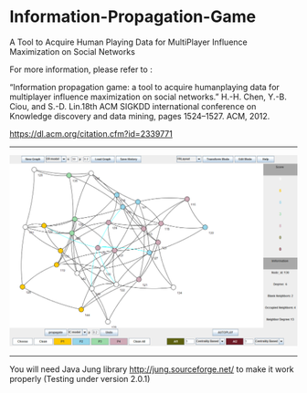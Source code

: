 # Information-Propagation-Game
A Tool to Acquire Human Playing Data for MultiPlayer Influence Maximization on Social Networks

For more information, please refer to :

“Information propagation game: a tool to acquire humanplaying data for multiplayer influence
maximization on social networks.”
H.-H. Chen, Y.-B. Ciou, and S.-D. Lin.18th ACM SIGKDD international conference on Knowledge discovery
and data mining, pages 1524–1527. ACM, 2012.

https://dl.acm.org/citation.cfm?id=2339771

***

![image](https://github.com/yenpinchiu/Information-Propagation-Game/blob/master/demo.png)

***

You will need Java Jung library http://jung.sourceforge.net/ to make it work properly (Testing under version 2.0.1)
